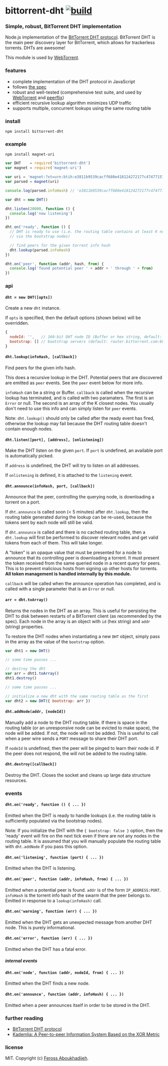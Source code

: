 # bittorrent-dht [![build](https://img.shields.io/travis/mmathys/bittorrent-dht.svg)](https://travis-ci.org/mmathys/bittorrent-dht)

### Simple, robust, BitTorrent DHT implementation

Node.js implementation of the [BitTorrent DHT protocol](http://www.bittorrent.org/beps/bep_0005.html). BitTorrent DHT is the main peer discovery layer for BitTorrent, which allows for trackerless torrents. DHTs are awesome!

This module is used by [WebTorrent](http://webtorrent.io).

### features

- complete implementation of the DHT protocol in JavaScript
- follows [the spec](http://www.bittorrent.org/beps/bep_0005.html)
- robust and well-tested (comprehensive test suite, and used by [WebTorrent](http://webtorrent.io) and [peerflix](https://github.com/mafintosh/peerflix))
- efficient recursive lookup algorithm minimizes UDP traffic
- supports multiple, concurrent lookups using the same routing table

### install

```
npm install bittorrent-dht
```

### example

```
npm install magnet-uri
```

```javascript
var DHT    = require('bittorrent-dht')
var magnet = require('magnet-uri')

var uri = 'magnet:?xt=urn:btih:e3811b9539cacff680e418124272177c47477157'
var parsed = magnet(uri)

console.log(parsed.infoHash) // 'e3811b9539cacff680e418124272177c47477157'

var dht = new DHT()

dht.listen(20000, function () {
  console.log('now listening')
})

dht.on('ready', function () {
  // DHT is ready to use (i.e. the routing table contains at least K nodes, discovered
  // via the bootstrap nodes)

  // find peers for the given torrent info hash
  dht.lookup(parsed.infoHash)
})

dht.on('peer', function (addr, hash, from) {
  console.log('found potential peer ' + addr + ' through ' + from)
})

```

### api

#### `dht = new DHT([opts])`

Create a new `dht` instance.

If `opts` is specified, then the default options (shown below) will be overridden.

``` js
{
  nodeId: '',   // 160-bit DHT node ID (Buffer or hex string, default: randomly generated)
  bootstrap: [] // bootstrap servers (default: router.bittorrent.com:6881, router.utorrent.com:6881, dht.transmissionbt.com:6881)
}
```


#### `dht.lookup(infoHash, [callback])`

Find peers for the given info hash.

This does a recursive lookup in the DHT. Potential peers that are discovered are emitted
as `peer` events. See the `peer` event below for more info.

`infoHash` can be a string or Buffer. `callback` is called when the recursive lookup has
terminated, and is called with two paramaters. The first is an `Error` or null. The second
is an array of the K closest nodes. You usually don't need to use this info and can simply
listen for `peer` events.

Note: `dht.lookup()` should only be called after the ready event has fired, otherwise the
lookup may fail because the DHT routing table doesn't contain enough nodes.


#### `dht.listen([port], [address], [onlistening])`

Make the DHT listen on the given `port`. If `port` is undefined, an available port is
automatically picked.

If `address` is undefined, the DHT will try to listen on all addresses.

If `onlistening` is defined, it is attached to the `listening` event.


#### `dht.announce(infoHash, port, [callback])`

Announce that the peer, controlling the querying node, is downloading a torrent on a port.

If `dht.announce` is called soon (< 5 minutes) after `dht.lookup`, then the routing table
generated during the lookup can be re-used, because the tokens sent by each node will
still be valid.

If `dht.announce` is called and there is no cached routing table, then a `dht.lookup` will
first be performed to discover relevant nodes and get valid tokens from each of them.
This will take longer.

A "token" is an opaque value that must be presented for a node to announce that its
controlling peer is downloading a torrent. It must present the token received from the
same queried node in a recent query for peers. This is to prevent malicious hosts from
signing up other hosts for torrents. **All token management is handled internally by this
module.**

`callback` will be called when the announce operation has completed, and is called with
a single parameter that is an `Error` or null.


#### `arr = dht.toArray()`

Returns the nodes in the DHT as an array. This is useful for persisting the DHT
to disk between restarts of a BitTorrent client (as recommended by the spec). Each node in the array is an object with `id` (hex string) and `addr` (string) properties.

To restore the DHT nodes when instantiating a new `DHT` object, simply pass in the array as the value of the `bootstrap` option.

```js
var dht1 = new DHT()

// some time passes ...

// destroy the dht
var arr = dht1.toArray()
dht1.destroy()

// some time passes ...

// initialize a new dht with the same routing table as the first
var dht2 = new DHT({ bootstrap: arr })
```


#### `dht.addNode(addr, [nodeId])`

Manually add a node to the DHT routing table. If there is space in the routing table (or
an unresponsive node can be evicted to make space), the node will be added. If not, the
node will not be added. This is useful to call when a peer wire sends a `PORT` message to
share their DHT port.

If `nodeId` is undefined, then the peer will be pinged to learn their node id. If the peer does not respond, the will not be added to the routing table.


#### `dht.destroy([callback])`

Destroy the DHT. Closes the socket and cleans up large data structure resources.


### events

#### `dht.on('ready', function () { ... })`

Emitted when the DHT is ready to handle lookups (i.e. the routing table is sufficiently
populated via the bootstrap nodes).

Note: If you initialize the DHT with the `{ bootstrap: false }` option, then the 'ready'
event will fire on the next tick even if there are not any nodes in the routing table.
It is assumed that you will manually populate the routing table with `dht.addNode` if you
pass this option.


#### `dht.on('listening', function (port) { ... })`

Emitted when the DHT is listening.


#### `dht.on('peer', function (addr, infoHash, from) { ... })`

Emitted when a potential peer is found. `addr` is of the form `IP_ADDRESS:PORT`.
`infoHash` is the torrent info hash of the swarm that the peer belongs to. Emitted
in response to a `lookup(infoHash)` call.


#### `dht.on('warning', function (err) { ... })`

Emitted when the DHT gets an unexpected message from another DHT node. This is purely
informational.


#### `dht.on('error', function (err) { ... })`

Emitted when the DHT has a fatal error.


##### internal events

#### `dht.on('node', function (addr, nodeId, from) { ... })`

Emitted when the DHT finds a new node.


#### `dht.on('announce', function (addr, infoHash) { ... })`

Emitted when a peer announces itself in order to be stored in the DHT.


### further reading

- [BitTorrent DHT protocol](http://www.bittorrent.org/beps/bep_0005.html)
- [Kademlia: A Peer-to-peer Information System Based on the XOR Metric](http://www.cs.rice.edu/Conferences/IPTPS02/109.pdf)


### license

MIT. Copyright (c) [Feross Aboukhadijeh](http://feross.org).
